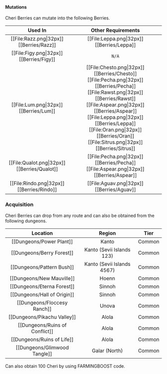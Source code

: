 #### Mutations
Cheri Berries can mutate into the following Berries.

| Used In                                       | Other Requirements |
| :---:                                         | :---: |
| [[File:Razz.png\|32px]] [[Berries/Razz]]      | [[File:Leppa.png\|32px]] [[Berries/Leppa]] |
| [[File:Figy.png\|32px]] [[Berries/Figy]]      | `N/A` |
| [[File:Lum.png\|32px]] [[Berries/Lum]]        | [[File:Chesto.png\|32px]] [[Berries/Chesto]] [[File:Pecha.png\|32px]] [[Berries/Pecha]] [[File:Rawst.png\|32px]] [[Berries/Rawst]] [[File:Aspear.png\|32px]] [[Berries/Aspear]] [[File:Leppa.png\|32px]] [[Berries/Leppa]] [[File:Oran.png\|32px]] [[Berries/Oran]] [[File:Sitrus.png\|32px]] [[Berries/Sitrus]] |
| [[File:Qualot.png\|32px]] [[Berries/Qualot]]  | [[File:Pecha.png\|32px]] [[Berries/Pecha]] [[File:Aspear.png\|32px]] [[Berries/Aspear]] |
| [[File:Rindo.png\|32px]] [[Berries/Rindo]]    | [[File:Aguav.png\|32px]] [[Berries/Aguav]] |

### Acquisition
Cheri Berries can drop from any route and can also be obtained from the following dungeons.

| Location	                        | Region | Tier	    |
| :---:                             | :---:     | :---:         |
| [[Dungeons/Power Plant]]	        | Kanto | Common    |
| [[Dungeons/Berry Forest]]	        | Kanto (Sevii Islands 123) |Common	|
| [[Dungeons/Pattern Bush]]	        | Kanto (Sevii Islands 4567) | Common	|
| [[Dungeons/New Mauville]]	        | Hoenn | Common	|
| [[Dungeons/Eterna Forest]]	    | Sinnoh | Common	|
| [[Dungeons/Hall of Origin]]       | Sinnoh | Common	|
| [[Dungeons/Floccesy Ranch]]	    | Unova | Common	|
| [[Dungeons/Pikachu Valley]]	    | Alola | Common	|
| [[Dungeons/Ruins of Conflict]]    | Alola | Common	|
| [[Dungeons/Ruins of Life]]	    | Alola | Common	|
| [[Dungeons/Glimwood Tangle]]	    | Galar (North) | Common	|

Can also obtain 100 Cheri by using FARMINGBOOST code.